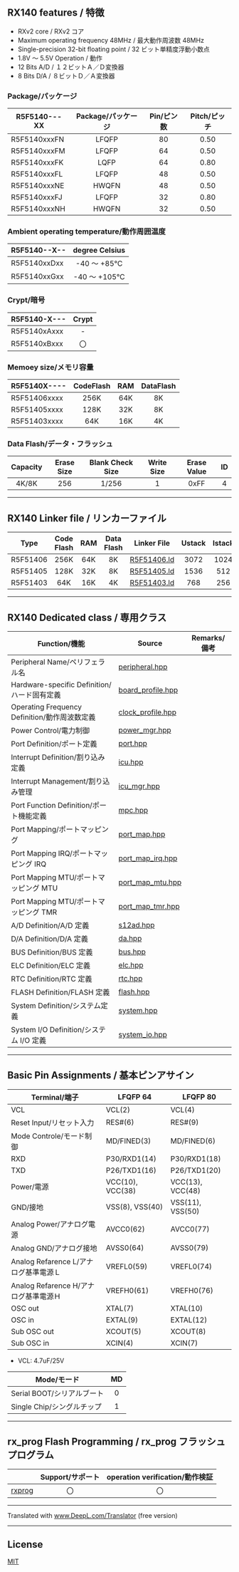 
## RX140 features / 特徴

- RXv2 core / RXv2 コア
- Maximum operating frequency 48MHz / 最大動作周波数 48MHz
- Single-precision 32-bit floating point / 32 ビット単精度浮動小数点
- 1.8V ～ 5.5V Operation / 動作
- 12 Bits A/D / １２ビットＡ／Ｄ変換器
- 8 Bits D/A / ８ビットＤ／Ａ変換器

### Package/パッケージ

|R5F5140---XX|Package/パッケージ|Pin/ピン数|Pitch/ピッチ|
|---|:-:|:-:|:-:|
|R5F5140xxxFN|LFQFP|80|0.50|
|R5F5140xxxFM|LFQFP|64|0.50|
|R5F5140xxxFK|LQFP|64|0.80|
|R5F5140xxxFL|LFQFP|48|0.50|
|R5F5140xxxNE|HWQFN|48|0.50|
|R5F5140xxxFJ|LFQFP|32|0.80|
|R5F5140xxxNH|HWQFN|32|0.50|

### Ambient operating temperature/動作周囲温度

|R5F5140--X--|degree Celsius|
|---|:-:|
|R5F5140xxDxx|-40 ～ +85℃|
|R5F5140xxGxx|-40 ～ +105℃|

### Crypt/暗号

|R5F5140-X---|Crypt|
|---|:-:|
|R5F5140xAxxx|-|
|R5F5140xBxxx|〇|

### Memoey size/メモリ容量

|R5F5140X----|CodeFlash|RAM|DataFlash|
|---|:-:|:-:|:-:|
|R5F51406xxxx|256K|64K|8K|
|R5F51405xxxx|128K|32K|8K|
|R5F51403xxxx|64K|16K|4K|

### Data Flash/データ・フラッシュ

|Capacity|Erase Size|Blank Check Size|Write Size|Erase Value|ID|
|:-:|:-:|:-:|:-:|:-:|:-:|
|4K/8K|256|1/256|1|0xFF|4|

---

## RX140 Linker file / リンカーファイル

|Type|Code Flash|RAM|Data Flash|Linker File|Ustack|Istack|
|---|:-:|:-:|:-:|---|:-:|:-:|
|R5F51406|256K|64K|8K|[R5F51406.ld](R5F51406.ld?ts=4)|3072|1024|
|R5F51405|128K|32K|8K|[R5F51405.ld](R5F51405.ld?ts=4)|1536|512|
|R5F51403|64K|16K|4K|[R5F51403.ld](R5F51403.ld?ts=4)|768|256|

---

## RX140 Dedicated class / 専用クラス

|Function/機能|Source|Remarks/備考|
|---|---|:-:|
|Peripheral Name/ペリフェラル名|[peripheral.hpp](peripheral.hpp?ts=4)||
|Hardware-specific Definition/ハード固有定義|[board_profile.hpp](board_profile.hpp?ts=4)||
|Operating Frequency Definition/動作周波数定義|[clock_profile.hpp](clock_profile.hpp?ts=4)||
|Power Control/電力制御|[power_mgr.hpp](power_mgr.hpp?ts=4)||
|Port Definition/ポート定義|[port.hpp](port.hpp?ts=4)||
|Interrupt Definition/割り込み定義|[icu.hpp](icu.hpp?ts=4)||
|Interrupt Management/割り込み管理|[icu_mgr.hpp](icu_mgr.hpp?ts=4)||
|Port Function Definition/ポート機能定義|[mpc.hpp](mpc.hpp?ts=4)||
|Port Mapping/ポートマッピング|[port_map.hpp](port_map.hpp?ts=4)||
|Port Mapping IRQ/ポートマッピング IRQ|[port_map_irq.hpp](port_map_irq.hpp?ts=4)||
|Port Mapping MTU/ポートマッピング MTU|[port_map_mtu.hpp](port_map_mtu.hpp?ts=4)||
|Port Mapping MTU/ポートマッピング TMR|[port_map_tmr.hpp](port_map_tmr.hpp?ts=4)||
|A/D Definition/A/D 定義|[s12ad.hpp](s12ad.hpp?ts=4)||
|D/A Definition/D/A 定義|[da.hpp](da.hpp?ts=4)||
|BUS Definition/BUS 定義|[bus.hpp](bus.hpp?ts=4)||
|ELC Definition/ELC 定義|[elc.hpp](elc.hpp?ts=4)||
|RTC Definition/RTC 定義|[rtc.hpp](rtc.hpp?ts=4)||
|FLASH Definition/FLASH 定義|[flash.hpp](flash.hpp?ts=4)||
|System Definition/システム定義|[system.hpp](system.hpp?ts=4)||
|System I/O Definition/システム I/O 定義|[system_io.hpp](system_io.hpp?ts=4)||

---

## Basic Pin Assignments / 基本ピンアサイン

|Terminal/端子|LFQFP 64|LFQFP 80|
|---|---|---|
|VCL|VCL(2)|VCL(4)|
|Reset Input/リセット入力|RES#(6)|RES#(9)|
|Mode Controle/モード制御|MD/FINED(3)|MD/FINED(6)|
|RXD|P30/RXD1(14)|P30/RXD1(18)|
|TXD|P26/TXD1(16)|P26/TXD1(20)|
|Power/電源|VCC(10), VCC(38)|VCC(13), VCC(48)|
|GND/接地|VSS(8), VSS(40)|VSS(11), VSS(50)|
|Analog Power/アナログ電源|AVCC0(62)|AVCC0(77)|
|Analog GND/アナログ接地|AVSS0(64)|AVSS0(79)|
|Analog Refarence L/アナログ基準電源Ｌ|VREFL0(59)|VREFL0(74)|
|Analog Refarence H/アナログ基準電源Ｈ|VREFH0(61)|VREFH0(76)|
|OSC out|XTAL(7)|XTAL(10)|
|OSC in|EXTAL(9)|EXTAL(12)|
|Sub OSC out|XCOUT(5)|XCOUT(8)|
|Sub OSC in|XCIN(4)|XCIN(7)|

- VCL: 4.7uF/25V

|Mode/モード|MD|
|---|:---:|
|Serial BOOT/シリアルブート|0|
|Single Chip/シングルチップ|1|

---

## rx_prog Flash Programming / rx_prog フラッシュプログラム

||Support/サポート|operation verification/動作検証|
|-|:-:|:-:|
|[rxprog](../rxprog)|〇|〇|

---

Translated with www.DeepL.com/Translator (free version)

---

## License

[MIT](../LICENSE)
